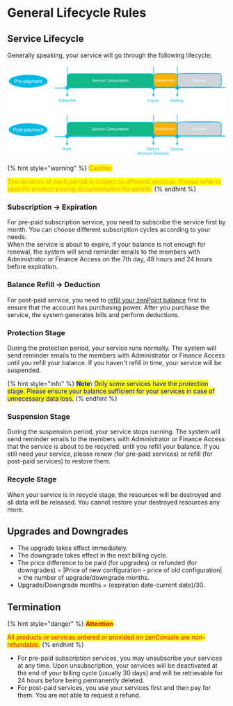 # General Lifecycle Rules

## Service Lifecycle

Generally speaking, your service will go through the following lifecycle:

<img src="../.gitbook/assets/file.drawing.svg" alt="Service Lifecycle" class="gitbook-drawing">

{% hint style="warning" %}
<mark style="color:orange;">**Caution**</mark>

<mark style="color:orange;">The duration of each period is subject to different services. Please refer to specific product pricing documentation for details.</mark>
{% endhint %}

### **Subscription** -> **Expiration**

For pre-paid subscription service, you need to subscribe the service first by month. You can choose different subscription cycles according to your needs.\
When the service is about to expire, if your balance is not enough for renewal, the system will send reminder emails to the members with Administrator or Finance Access on the 7th day, 48 hours and 24 hours before expiration.

### **Balance Refill** -> **Deduction**

For post-paid service, you need to [refill your zenPoint balance](../platform/billing-center/refill-balance.md) first to ensure that the account has purchasing power. After you purchase the service, the system generates bills and perform deductions.

### **Protection Stage**

During the protection period, your service runs normally. The system will send reminder emails to the members with Administrator or Finance Access until you refill your balance. If you haven't refill in time, your service will be suspended.

{% hint style="info" %}
<mark style="color:blue;">**Note**</mark>\ <mark style="color:blue;">Only some services have the protection stage. Please ensure your balance sufficient for your services in case of unnecessary data loss.</mark>
{% endhint %}

### **Suspension Stage**

During the suspension period, your service stops running. The system will send reminder emails to the members with Administrator or Finance Access that the service is about to be recycled. until you refill your balance. If you still need your service, please renew (for pre-paid services) or refill (for post-paid services) to restore them.

### **Recycle Stage**

When your service is in recycle stage, the resources will be destroyed and all data will be released. You cannot restore your destroyed resources any more.



## Upgrades and Downgrades

* The upgrade takes effect immediately.
* The downgrade takes effect in the next billing cycle.
* The price difference to be paid (for upgrades) or refunded (for downgrades) = |Price of new configuration - price of old configuration| × the number of upgrade/downgrade months.
* Upgrade/Downgrade months = (expiration date-current date)/30.



## Termination

{% hint style="danger" %}
<mark style="color:red;">**Attention**</mark>

<mark style="color:red;">All products or services ordered or provided on zenConsole are non-refundable.</mark>
{% endhint %}

* For pre-paid subscription services, you may unsubscribe your services at any time. Upon unsubscription, your services will be deactivated at the end of your billing cycle (usually 30 days) and will be retrievable for 24 hours before being permanently deleted.
* For post-paid services, you use your services first and then pay for them. You are not able to request a refund.

